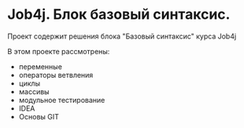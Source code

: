 # Job4j. Блок базовый синтаксис.
Проект содержит решения блока "Базовый синтаксис" курса Job4j

В этом проекте рассмотрены: 
- переменные
- операторы ветвления
- циклы
- массивы
- модульное тестирование
- IDEA
- Основы GIT
